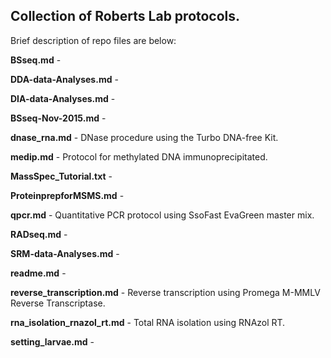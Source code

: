 ## Collection of Roberts Lab protocols.

Brief description of repo files are below:

**BSseq.md** -

**DDA-data-Analyses.md** -

**DIA-data-Analyses.md** - 

**BSseq-Nov-2015.md** - 

**dnase_rna.md** - DNase procedure using the Turbo DNA-free Kit.

**medip.md** - Protocol for methylated DNA immunoprecipitated.

**MassSpec_Tutorial.txt** - 

**ProteinprepforMSMS.md** - 

**qpcr.md** - Quantitative PCR protocol using SsoFast EvaGreen master mix.

**RADseq.md** - 

**SRM-data-Analyses.md** - 

**readme.md** - 

**reverse_transcription.md** - Reverse transcription using Promega M-MMLV Reverse Transcriptase.

**rna_isolation_rnazol_rt.md** - Total RNA isolation using RNAzol RT.

**setting_larvae.md** -

